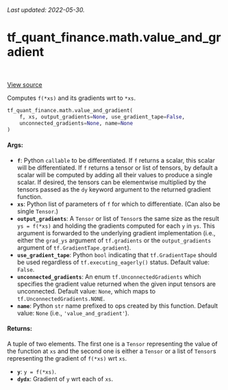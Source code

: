 <!--
This file is generated by a tool. Do not edit directly.
For open-source contributions the docs will be updated automatically.
-->

*Last updated: 2022-05-30.*

<div itemscope itemtype="http://developers.google.com/ReferenceObject">
<meta itemprop="name" content="tf_quant_finance.math.value_and_gradient" />
<meta itemprop="path" content="Stable" />
</div>

# tf_quant_finance.math.value_and_gradient

<!-- Insert buttons and diff -->

<table class="tfo-notebook-buttons tfo-api" align="left">
</table>

<a target="_blank" href="https://github.com/google/tf-quant-finance/blob/master/tf_quant_finance/math/gradient.py">View source</a>



Computes `f(*xs)` and its gradients wrt to `*xs`.

```python
tf_quant_finance.math.value_and_gradient(
    f, xs, output_gradients=None, use_gradient_tape=False,
    unconnected_gradients=None, name=None
)
```



<!-- Placeholder for "Used in" -->


#### Args:


* <b>`f`</b>: Python `callable` to be differentiated. If `f` returns a scalar, this
  scalar will be differentiated. If `f` returns a tensor or list of tensors,
  by default a scalar will be computed by adding all their values to produce
  a single scalar. If desired, the tensors can be elementwise multiplied by
  the tensors passed as the `dy` keyword argument to the returned gradient
  function.
* <b>`xs`</b>: Python list of parameters of `f` for which to differentiate. (Can also
  be single `Tensor`.)
* <b>`output_gradients`</b>: A `Tensor` or list of `Tensor`s the same size as the
  result `ys = f(*xs)` and holding the gradients computed for each `y` in
  `ys`. This argument is forwarded to the underlying gradient implementation
  (i.e., either the `grad_ys` argument of `tf.gradients` or the
  `output_gradients` argument of `tf.GradientTape.gradient`).
* <b>`use_gradient_tape`</b>: Python `bool` indicating that `tf.GradientTape` should be
  used regardless of `tf.executing_eagerly()` status.
  Default value: `False`.
* <b>`unconnected_gradients`</b>: An enum `tf.UnconnectedGradients` which specifies the
  gradient value returned when the given input tensors are unconnected.
  Default value: `None`, which maps to `tf.UnconnectedGradients.NONE`.
* <b>`name`</b>: Python `str` name prefixed to ops created by this function.
  Default value: `None` (i.e., `'value_and_gradient'`).


#### Returns:

A tuple of two elements. The first one is a `Tensor` representing the value
of the function at `xs` and the second one is either a `Tensor` or a list of
`Tensor`s representing the gradient of `f(*xs)` wrt `xs`.

* <b>`y`</b>: `y = f(*xs)`.
* <b>`dydx`</b>: Gradient of `y` wrt each of `xs`.
